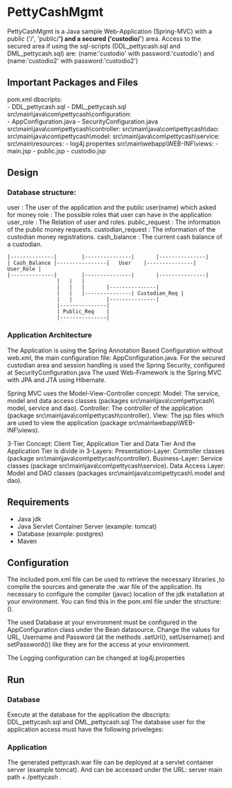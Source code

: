 # PettyCashMgmt

PettyCashMgmt is a Java sample Web-Application (Spring-MVC) with a public ('/', 'public/**') and a secured ('custodio/**') area.
Access to the secured area if using the sql-scripts (DDL_pettycash.sql and DML_pettycash.sql) 
are: (name:'custodio' with password:'custodio') and (name:'custodio2' with password:'custodio2')


## Important Packages and Files
pom.xml
dbscripts:									
		- DDL_pettycash.sql
		- DML_pettycash.sql   
src\main\java\com\pettycash\configuration:	
		- AppConfiguration.java
		- SecurityConfiguration.java
src\main\java\com\pettycash\controller:
src\main\java\com\pettycash\dao:
src\main\java\com\pettycash\model:
src\main\java\com\pettycash\service:
src\main\resources:
		- log4j.properties
src\main\webapp\WEB-INF\views:
		- main.jsp
		- public.jsp
		- custodio.jsp
		



## Design
### Database structure:
user : The user of the application and the public user(name) which asked for money
role : The possible roles that user can have in the application
user_role : The Relation of user and roles.
public_request : The information of the public money requests.
custodian_request : The information of the custodian money registrations.
cash_balance : The current cash balance of a custodian.

	|--------------|		|---------------|		|---------------|
	| Cash_Balance |----------------|	User	|---------------| User_Role	|
	|--------------|		|---------------|		|---------------|
					| 	| 	|
					|	|	|		|---------------|
					|	|	|---------------| Custodian_Req	|
					|	|			|---------------|
					|---------------|					
					| Public_Req	|
					|---------------|

												
### Application Architecture	
The Application is using the Spring Annotation Based Configuration without web.xml, the main configuration file: AppConfiguration.java.
For the secured custodian area and session handling is used the Spring Security, configured at SecurityConfiguration.java
The used Web-Framework is the Spring MVC with JPA and JTA using Hibernate.

Spring MVC uses the Model-View-Controller concept: 
Model: The service, model and data access classes (packages src\main\java\com\pettycash\ model, service and dao).
Controller: The controller of the application (package src\main\java\com\pettycash\controller).
View: The jsp files which are used to view the application (package src\main\webapp\WEB-INF\views).

3-Tier Concept: Client Tier, Application Tier and Data Tier
And the Application Tier is divide in 3-Layers:
Presentation-Layer: Controller classes (package src\main\java\com\pettycash\controller).
Business-Layer: Service classes (package src\main\java\com\pettycash\service).
Data Access Layer: Model and DAO classes (packages src\main\java\com\pettycash\ model and dao).


## Requirements
- Java jdk 
- Java Servlet Container Server (example: tomcat)
- Database (example: postgres)
- Maven 


## Configuration
The included pom.xml file can be used to retrieve the necessary libraries ,to compile the sources and generate the .war file of the application. 
Its necessary to configure the compiler (javac) location of the jdk installation at your environment.
You can find this in the pom.xml file under the structure:(<build><plugins><plugin><configuration><executable>).

The used Database at your environment must be configured in the AppConfiguration class under the Bean datasource.
Change the values for URL, Username and Password (at the methods .setUrl(), setUsername() and setPassword())
like they are for the access at your environment.

The Logging configuration can be changed at log4j.properties


## Run
### Database
Execute at the database for the application the dbscripts: DDL_pettycash.sql and DML_pettycash.sql
The database user for the application access must have the following priveleges:

### Application 
The generated pettycash.war file can be deployed at a servlet container server (example tomcat).
And can be accessed under the URL: server main path + /pettycash .
